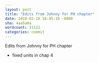 ```yaml
---
layout: post
title: "Edits from Johnny for PH chapter"
date: 2018-02-16 16:45:10 -0800
sha: 4aa5a0a
wordcount: 31122
categories: commit
---
```

Edits from Johnny for PH chapter

 - fixed units in chap 4
